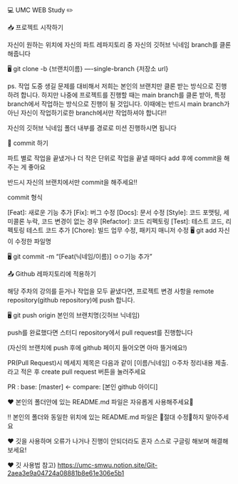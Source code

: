 💻 UMC WEB Study ✏️

📥 프로젝트 시작하기

자신이 원하는 위치에 자신의 파트 레파지토리 중 자신의 깃허브 닉네임 branch를 클론해줍니다

🖥️ git clone -b {브랜치이름} —-single-branch {저장소 url}

ps. 작업 도중 생길 문제를 대비해서 저희는 본인의 브랜치만 클론 받는 방식으로 진행하려 합니다. 하지만 나중에 프로젝트를 진행할 때는 main branch를 클론 받아, 특정 branch에서 작업하는 방식으로 진행이 될 것입니다. 이때에는 반드시 main branch가 아닌 자신이 작업하기로한 branch에서만 작업하셔야 합니다‼️

자신의 깃허브 닉네임 폴더 내부를 경로로 미션 진행하시면 됩니다

📌 commit 하기

파트 별로 작업을 끝냈거나 더 작은 단위로 작업을 끝낼 때마다 add 후에 commit을 해 주는 게 좋아요

반드시 자신의 브랜치에서만 commit을 해주세요‼️

commit 형식

[Feat]: 새로운 기능 추가
[Fix]: 버그 수정
[Docs]: 문서 수정
[Style]: 코드 포맷팅, 세미콜론 누락, 코드 변경이 없는 경우
[Refactor]: 코드 리펙토링
[Test]: 테스트 코드, 리펙토링 테스트 코드 추가
[Chore]: 빌드 업무 수정, 패키지 매니저 수정
🖥️ git add 자신이 수정한 파일명

🖥️ git commit -m “[Feat(닉네임/이름)] ㅇㅇ기능 추가”

📤 Github 레파지토리에 적용하기

해당 주차의 강의를 듣거나 작업을 모두 끝냈다면, 프로젝트 변경 사항을 remote repository(github repository)에 push 합니다.

🖥️ git push origin 본인의 브랜치명(깃허브 닉네임)

push를 완료했다면 스터디 repository에서 pull request를 진행합니다

(자신의 브랜치에 push 후에 github 페이지 들어오면 아마 뜰거에요!)

PR(Pull Request)시 메세지 제목은 다음과 같이 [이름/닉네임] ㅇ주차 정리내용 제출. 라고 적은 후 create pull request 버튼을 눌러주세요

PR : base: [master] <- compare: [본인 github 아이디]

❤️ 본인의 폴더안에 있는 README.md 파일은 자유롭게 사용해주세요🙂

‼️ 본인의 폴더와 동일한 위치에 있는 README.md 파일은 🚫절대 수정🚫하지 말아주세요

❤️ 깃을 사용하며 오류가 나거나 진행이 안되더라도 혼자 스스로 구글링 해보며 해결해보세요!

❤️ 깃 사용법 참고) https://umc-smwu.notion.site/Git-2aea3e9a04724a08881b8e61e306e5b1
